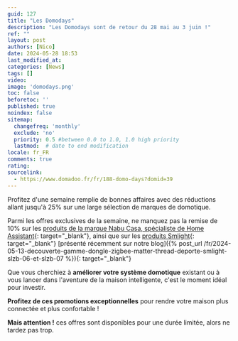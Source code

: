 ```yaml
---
guid: 127
title: "Les Domodays"
description: "Les Domodays sont de retour du 28 mai au 3 juin !"
ref: ""
layout: post
authors: [Nico]
date: 2024-05-28 18:53
last_modified_at: 
categories: [News]
tags: []
video: 
image: 'domodays.png'
toc: false
beforetoc: ''
published: true
noindex: false
sitemap:
  changefreq: 'monthly'
  exclude: 'no'
  priority: 0.5 #between 0.0 to 1.0, 1.0 high priority
  lastmod:  # date to end modification
locale: fr_FR
comments: true
rating:  
sourcelink:
  - https://www.domadoo.fr/fr/188-domo-days?domid=39
---
```


Profitez d'une semaine remplie de bonnes affaires avec des réductions allant jusqu'à 25% sur une large sélection de marques de domotique.

Parmi les offres exclusives de la semaine, ne manquez pas la remise de 10% sur les [produits de la marque Nabu Casa, spécialiste de Home Assistant](https://www.domadoo.fr/fr/400_nabu-casa?domid=39){: target="_blank"}, ainsi que sur les [produits Smlight](https://www.domadoo.fr/fr/403_smlight?domid=39){: target="_blank"} [présenté récemment sur notre blog]({% post_url /fr/2024-05-13-decouverte-gamme-dongle-zigbee-matter-thread-deporte-smlight-slzb-06-et-slzb-07 %}){: target="_blank"}

Que vous cherchiez à **améliorer votre système domotique** existant ou à vous lancer dans l'aventure de la maison intelligente, c'est le moment idéal pour investir.

**Profitez de ces promotions exceptionnelles** pour rendre votre maison plus connectée et plus confortable !

**Mais attention !** ces offres sont disponibles pour une durée limitée, alors ne tardez pas trop.
